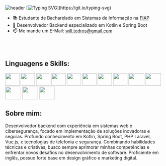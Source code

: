 ![header](https://capsule-render.vercel.app/api?type=waving&color=auto&height=130&section=header&fontSize=90)
[![Typing SVG](https://readme-typing-svg.demolab.com?font=Fira+Code&pause=1000&color=CACACA&background=FFFFFF00&vCenter=true&multiline=true&random=false&width=440&height=98&lines=%F0%9F%92%BBOl%C3%A1!+%E2%80%A2+Meu+nome+%C3%A9+William!;Sou+um+desenvolvedor+Backend!)](https://git.io/typing-svg)
- 📚 Estudante de Bacharelado em Sistemas de Informação na [FIAP](https://www.fiap.com.br/)
- 💼 Desenvolvedor Backend especializado em Kotlin e Spring Boot
- 📫 Me mande um E-Mail: will.tedros@gmail.com

<br><br>
<h2 align="left">Linguagens e Skills:</h2>
<div style="display: inline_block; align-items: center; justify-content: center;">
  
<a href="https://kotlinlang.org/"><img height="40rem" width="45rem" src="https://www.svgrepo.com/show/373728/kotlin.svg" /></a>
<a href="https://spring.io/projects/spring-boot"><img height="40rem" width="45rem" src="https://www.svgrepo.com/show/354380/spring-icon.svg" /></a>
<a href="https://vuejs.org/"><img height="40rem" width="45rem" src="https://cdn.jsdelivr.net/gh/devicons/devicon/icons/vuejs/vuejs-original.svg" /></a>
<a href="https://laravel.com/"><img height="40rem" width="45rem" src="https://www.svgrepo.com/show/353985/laravel.svg" /></a>
<a href="https://www.postman.com"><img height="40rem" width="45rem" src="https://www.svgrepo.com/show/354202/postman-icon.svg" /></a>
<a href="https://www.docker.com"><img height="40rem" width="45rem" src="https://www.svgrepo.com/show/452192/docker.svg" /></a>
<a href="https://swagger.io/"><img height="40rem" width="45rem" src="https://cdn.jsdelivr.net/gh/devicons/devicon/icons/swagger/swagger-original.svg" /></a>
<a href="https://git-scm.com/"><img height="40rem" width="45rem" src="https://cdn.jsdelivr.net/gh/devicons/devicon/icons/git/git-original.svg" /></a>
<a href="https://jira.atlassian.com/"><img height="40rem" width="50rem" src="https://cdn.jsdelivr.net/gh/devicons/devicon/icons/jira/jira-original.svg" /></a>
<a href="https://trello.com/"><img height="40rem" width="50rem" src="https://cdn.jsdelivr.net/gh/devicons/devicon/icons/trello/trello-plain.svg" /></a>
<a href="https://hubspot.com/"><img height="40rem" width="50rem" src="https://www.svgrepo.com/show/331433/hubspot.svg" /></a>
<a href="https://confluence.atlassian.com/"><img height="40rem" width="50rem" src="https://cdn.jsdelivr.net/gh/devicons/devicon/icons/confluence/confluence-original.svg" /></a>
<a href="https://www.adobe.com/br/products/photoshop.html"><img height="40rem" width="50rem" src="https://www.svgrepo.com/show/475668/photoshop-color.svg" /></a>

<h2 align="left">Sobre mim:</h2>
Desenvolvedor backend com experiência em sistemas web e cibersegurança, focado em implementação de soluções inovadoras e seguras. Profundo conhecimento em Kotlin, Spring Boot, PHP Laravel, Vue.js, e tecnologias de telefonia e segurança. Combinando habilidades técnicas e criativas, busco sempre aprimorar minhas competências e enfrentar novos desafios no desenvolvimento de software. Proficiente em inglês, possuo forte base em design gráfico e marketing digital.


<!-- Placeholder

<h2 align="left">Projetos:</h2>
  
- 🛡 **API REST com Kotlin e Spring Boot:** Desenvolvimento de uma API RESTful com mapeamento de endpoints, validações e persistência em banco de dados
- 🛡 **Migrations com Flyway:** Implementação de migrations para a estrutura de banco de dados
- 🛡 **Segurança e Autenticação:** Configuração de autenticação e autorização com Spring Security e JWT
- 🛡 **Deploy em Cloud:** Conteinerização da aplicação e deploy no Heroku
- 🛡 **Testes Automatizados:** Criação de testes unitários com MockK, testes de integração com MockMvc e documentação da API com Swagger
 -->
